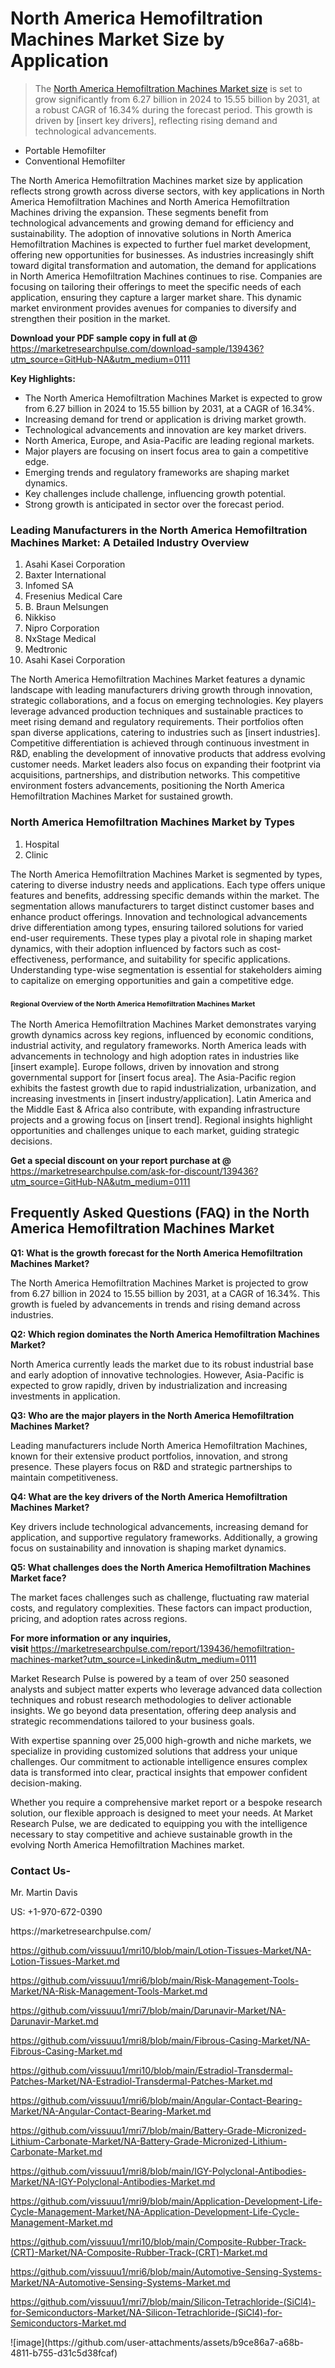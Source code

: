 <h1>North America Hemofiltration Machines Market&nbsp;Size by Application</h1><blockquote><p>The <a href="https://marketresearchpulse.com/download-sample/139436?utm_source=GitHub-NA&amp;utm_medium=0111">North America Hemofiltration Machines Market size</a> is set to grow significantly from 6.27 billion in 2024 to 15.55 billion by 2031, at a robust CAGR of 16.34% during the forecast period. This growth is driven by [insert key drivers], reflecting rising demand and technological advancements.</p></blockquote><ul><li>Portable Hemofilter<li> Conventional Hemofilter</li></ul><p>The North America Hemofiltration Machines market size by application reflects strong growth across diverse sectors, with key applications in North America Hemofiltration Machines and North America Hemofiltration Machines driving the expansion. These segments benefit from technological advancements and growing demand for efficiency and sustainability. The adoption of innovative solutions in North America Hemofiltration Machines is expected to further fuel market development, offering new opportunities for businesses. As industries increasingly shift toward digital transformation and automation, the demand for applications in North America Hemofiltration Machines continues to rise. Companies are focusing on tailoring their offerings to meet the specific needs of each application, ensuring they capture a larger market share. This dynamic market environment provides avenues for companies to diversify and strengthen their position in the market.</p><p><strong>Download your PDF sample copy in full at @ </strong><a href="https://marketresearchpulse.com/download-sample/139436?utm_source=GitHub-NA&amp;utm_medium=0111">https://marketresearchpulse.com/download-sample/139436?utm_source=GitHub-NA&amp;utm_medium=0111</a></p><p><strong>Key Highlights: </strong></p><ul><li>The North America Hemofiltration Machines Market is expected to grow from 6.27 billion in 2024 to 15.55 billion by 2031, at a CAGR of 16.34%.</li><li>Increasing demand for trend or application is driving market growth.</li><li>Technological advancements and innovation are key market drivers.</li><li>North America, Europe, and Asia-Pacific are leading regional markets.</li><li>Major players are focusing on insert focus area to gain a competitive edge.</li><li>Emerging trends and regulatory frameworks are shaping market dynamics.</li><li>Key challenges include challenge, influencing growth potential.</li><li>Strong growth is anticipated in sector over the forecast period.</li></ul><h3>Leading Manufacturers in the North America Hemofiltration Machines Market: A Detailed Industry Overview</h3><ol><li>Asahi Kasei Corporation</li><li>Baxter International</li><li>Infomed SA</li><li>Fresenius Medical Care</li><li>B. Braun Melsungen</li><li>Nikkiso</li><li>Nipro Corporation</li><li>NxStage Medical</li><li>Medtronic</li><li>Asahi Kasei Corporation</li></ol><div class="flex max-w-full flex-col flex-grow"><div class="min-h-8 text-message flex w-full flex-col items-end gap-2 whitespace-normal break-words [.text-message+&amp;]:mt-5" dir="auto" data-message-author-role="assistant" data-message-id="fd8432e4-4910-450d-b182-61b7bfb0a01f" data-message-model-slug="gpt-4o"><div class="flex w-full flex-col gap-1 empty:hidden first:pt-[3px]"><div class="markdown prose w-full break-words dark:prose-invert light"><p>The North America Hemofiltration Machines Market features a dynamic landscape with leading manufacturers driving growth through innovation, strategic collaborations, and a focus on emerging technologies. Key players leverage advanced production techniques and sustainable practices to meet rising demand and regulatory requirements. Their portfolios often span diverse applications, catering to industries such as [insert industries]. Competitive differentiation is achieved through continuous investment in R&amp;D, enabling the development of innovative products that address evolving customer needs. Market leaders also focus on expanding their footprint via acquisitions, partnerships, and distribution networks. This competitive environment fosters advancements, positioning the North America Hemofiltration Machines Market for sustained growth.</p></div></div></div></div><h3>North America Hemofiltration Machines Market by Types</h3><ol><li>Hospital<li> Clinic</li></ol><div class="flex max-w-full flex-col flex-grow"><div class="min-h-8 text-message flex w-full flex-col items-end gap-2 whitespace-normal break-words [.text-message+&amp;]:mt-5" dir="auto" data-message-author-role="assistant" data-message-id="084470be-0bb7-4664-bddf-5156b4f41249" data-message-model-slug="gpt-4o-mini"><div class="flex w-full flex-col gap-1 empty:hidden first:pt-[3px]"><div class="markdown prose w-full break-words dark:prose-invert light"><p>The North America Hemofiltration Machines Market is segmented by types, catering to diverse industry needs and applications. Each type offers unique features and benefits, addressing specific demands within the market. The segmentation allows manufacturers to target distinct customer bases and enhance product offerings. Innovation and technological advancements drive differentiation among types, ensuring tailored solutions for varied end-user requirements. These types play a pivotal role in shaping market dynamics, with their adoption influenced by factors such as cost-effectiveness, performance, and suitability for specific applications. Understanding type-wise segmentation is essential for stakeholders aiming to capitalize on emerging opportunities and gain a competitive edge.</p></div></div></div></div><h3><span style="font-size: 11px;">Regional Overview of the North America Hemofiltration Machines Market</span></h3><div class="flex max-w-full flex-col flex-grow"><div class="min-h-8 text-message flex w-full flex-col items-end gap-2 whitespace-normal break-words [.text-message+&amp;]:mt-5" dir="auto" data-message-author-role="assistant" data-message-id="e9038762-ce64-4e30-91c9-9bd413514231" data-message-model-slug="gpt-4o-mini"><div class="flex w-full flex-col gap-1 empty:hidden first:pt-[3px]"><div class="markdown prose w-full break-words dark:prose-invert light"><p>The North America Hemofiltration Machines Market demonstrates varying growth dynamics across key regions, influenced by economic conditions, industrial activity, and regulatory frameworks. North America leads with advancements in technology and high adoption rates in industries like [insert example]. Europe follows, driven by innovation and strong governmental support for [insert focus area]. The Asia-Pacific region exhibits the fastest growth due to rapid industrialization, urbanization, and increasing investments in [insert industry/application]. Latin America and the Middle East &amp; Africa also contribute, with expanding infrastructure projects and a growing focus on [insert trend]. Regional insights highlight opportunities and challenges unique to each market, guiding strategic decisions.</p></div></div></div></div><p><strong>Get a special discount on your report purchase at @ </strong><a href="https://marketresearchpulse.com/ask-for-discount/139436?utm_source=GitHub-NA&amp;utm_medium=0111">https://marketresearchpulse.com/ask-for-discount/139436?utm_source=GitHub-NA&amp;utm_medium=0111</a></p><h2>Frequently Asked Questions (FAQ) in the North America Hemofiltration Machines Market</h2><p><strong>Q1: What is the growth forecast for the North America Hemofiltration Machines Market?</strong></p><p>The North America Hemofiltration Machines Market is projected to grow from 6.27 billion in 2024 to 15.55 billion by 2031, at a CAGR of 16.34%. This growth is fueled by advancements in trends and rising demand across industries.</p><p><strong>Q2: Which region dominates the North America Hemofiltration Machines Market?</strong></p><p>North America currently leads the market due to its robust industrial base and early adoption of innovative technologies. However, Asia-Pacific is expected to grow rapidly, driven by industrialization and increasing investments in application.</p><p><strong>Q3: Who are the major players in the North America Hemofiltration Machines Market?</strong></p><p>Leading manufacturers include North America Hemofiltration Machines, known for their extensive product portfolios, innovation, and strong presence. These players focus on R&amp;D and strategic partnerships to maintain competitiveness.</p><p><strong>Q4: What are the key drivers of the North America Hemofiltration Machines Market?</strong></p><p>Key drivers include technological advancements, increasing demand for application, and supportive regulatory frameworks. Additionally, a growing focus on sustainability and innovation is shaping market dynamics.</p><p><strong>Q5: What challenges does the North America Hemofiltration Machines Market face?</strong></p><p>The market faces challenges such as challenge, fluctuating raw material costs, and regulatory complexities. These factors can impact production, pricing, and adoption rates across regions.</p><p><strong>For more information or any inquiries, visit&nbsp;</strong><a href="https://marketresearchpulse.com/report/139436/hemofiltration-machines-market?utm_source=Linkedin&utm_medium=0111">https://marketresearchpulse.com/report/139436/hemofiltration-machines-market?utm_source=Linkedin&utm_medium=0111</a></p><p>Market Research Pulse is powered by a team of over 250 seasoned analysts and subject matter experts who leverage advanced data collection techniques and robust research methodologies to deliver actionable insights. We go beyond data presentation, offering deep analysis and strategic recommendations tailored to your business goals.</p><p>With expertise spanning over 25,000 high-growth and niche markets, we specialize in providing customized solutions that address your unique challenges. Our commitment to actionable intelligence ensures complex data is transformed into clear, practical insights that empower confident decision-making.</p><p>Whether you require a comprehensive market report or a bespoke research solution, our flexible approach is designed to meet your needs. At Market Research Pulse, we are dedicated to equipping you with the intelligence necessary to stay competitive and achieve sustainable growth in the evolving North America Hemofiltration Machines market.</p><h3><strong>Contact Us-</strong></h3><p>Mr. Martin Davis</p><p>US: +1-970-672-0390</p><p>https://marketresearchpulse.com/</p><p><a href="https://github.com/vissuuu1/mri10/blob/main/Lotion-Tissues-Market/NA-Lotion-Tissues-Market.md">https://github.com/vissuuu1/mri10/blob/main/Lotion-Tissues-Market/NA-Lotion-Tissues-Market.md</a></p><p><a href="https://github.com/vissuuu1/mri6/blob/main/Risk-Management-Tools-Market/NA-Risk-Management-Tools-Market.md">https://github.com/vissuuu1/mri6/blob/main/Risk-Management-Tools-Market/NA-Risk-Management-Tools-Market.md</a></p><p><a href="https://github.com/vissuuu1/mri7/blob/main/Darunavir-Market/NA-Darunavir-Market.md">https://github.com/vissuuu1/mri7/blob/main/Darunavir-Market/NA-Darunavir-Market.md</a></p><p><a href="https://github.com/vissuuu1/mri8/blob/main/Fibrous-Casing-Market/NA-Fibrous-Casing-Market.md">https://github.com/vissuuu1/mri8/blob/main/Fibrous-Casing-Market/NA-Fibrous-Casing-Market.md</a></p><p><a href="https://github.com/vissuuu1/mri10/blob/main/Estradiol-Transdermal-Patches-Market/NA-Estradiol-Transdermal-Patches-Market.md">https://github.com/vissuuu1/mri10/blob/main/Estradiol-Transdermal-Patches-Market/NA-Estradiol-Transdermal-Patches-Market.md</a></p><p><a href="https://github.com/vissuuu1/mri6/blob/main/Angular-Contact-Bearing-Market/NA-Angular-Contact-Bearing-Market.md">https://github.com/vissuuu1/mri6/blob/main/Angular-Contact-Bearing-Market/NA-Angular-Contact-Bearing-Market.md</a></p><p><a href="https://github.com/vissuuu1/mri7/blob/main/Battery-Grade-Micronized-Lithium-Carbonate-Market/NA-Battery-Grade-Micronized-Lithium-Carbonate-Market.md">https://github.com/vissuuu1/mri7/blob/main/Battery-Grade-Micronized-Lithium-Carbonate-Market/NA-Battery-Grade-Micronized-Lithium-Carbonate-Market.md</a></p><p><a href="https://github.com/vissuuu1/mri8/blob/main/IGY-Polyclonal-Antibodies-Market/NA-IGY-Polyclonal-Antibodies-Market.md">https://github.com/vissuuu1/mri8/blob/main/IGY-Polyclonal-Antibodies-Market/NA-IGY-Polyclonal-Antibodies-Market.md</a></p><p><a href="https://github.com/vissuuu1/mri9/blob/main/Application-Development-Life-Cycle-Management-Market/NA-Application-Development-Life-Cycle-Management-Market.md">https://github.com/vissuuu1/mri9/blob/main/Application-Development-Life-Cycle-Management-Market/NA-Application-Development-Life-Cycle-Management-Market.md</a></p><p><a href="https://github.com/vissuuu1/mri10/blob/main/Composite-Rubber-Track-(CRT)-Market/NA-Composite-Rubber-Track-(CRT)-Market.md">https://github.com/vissuuu1/mri10/blob/main/Composite-Rubber-Track-(CRT)-Market/NA-Composite-Rubber-Track-(CRT)-Market.md</a></p><p><a href="https://github.com/vissuuu1/mri6/blob/main/Automotive-Sensing-Systems-Market/NA-Automotive-Sensing-Systems-Market.md">https://github.com/vissuuu1/mri6/blob/main/Automotive-Sensing-Systems-Market/NA-Automotive-Sensing-Systems-Market.md</a></p><p><a href="https://github.com/vissuuu1/mri7/blob/main/Silicon-Tetrachloride-(SiCl4)-for-Semiconductors-Market/NA-Silicon-Tetrachloride-(SiCl4)-for-Semiconductors-Market.md">https://github.com/vissuuu1/mri7/blob/main/Silicon-Tetrachloride-(SiCl4)-for-Semiconductors-Market/NA-Silicon-Tetrachloride-(SiCl4)-for-Semiconductors-Market.md</a></p>
![image](https://github.com/user-attachments/assets/b9ce86a7-a68b-4811-b755-d31c5d38fcaf)
